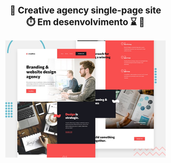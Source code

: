 <h1 align="center"> 
	🚧 Creative agency single-page site ⏱️ Em desenvolvimento ⌛ 🚧
</h1>

</p>
<h2 align="center"> 
    <img alt="Creative agency single-page site" title="" src="./assets/img/preview.jpg"/>
</h2>
